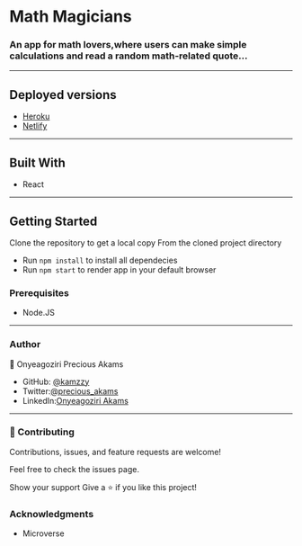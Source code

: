 # Math Magicians
### An app for math lovers,where users can make simple calculations and read a random math-related quote...
***
## Deployed versions
* [Heroku](https://kamzzy-math-magicians-react.herokuapp.com/)
* [Netlify](https://kamzzy-math-magician.netlify.app/)
 ***
## Built With
* React
***
## Getting Started

Clone the repository to get a local copy
From the cloned project directory
* Run `npm install` to install all dependecies
* Run `npm start` to render app in your default browser

### Prerequisites
* Node.JS
***
### Author

👤 Onyeagoziri Precious Akams

* GitHub: [@kamzzy](https://github.com/kamzzy)
* Twitter:[@precious_akams](https://twitter.com/precious_akams)
* LinkedIn:[Onyeagoziri Akams](https://www.linkedin.com/in/onyeagoziri-akams/)
***
### 🤝 Contributing
Contributions, issues, and feature requests are welcome!

Feel free to check the issues page.

Show your support
Give a ⭐️ if you like this project!

### Acknowledgments
* Microverse
